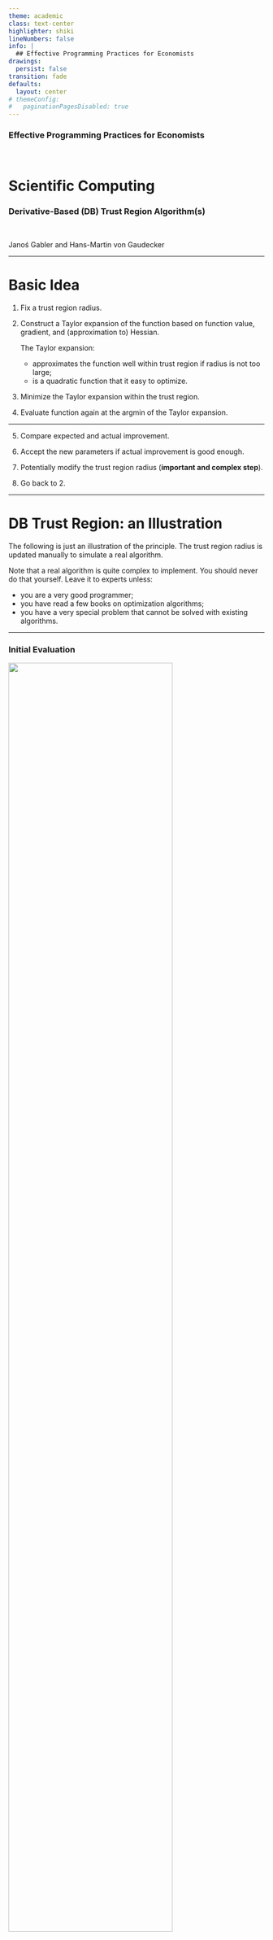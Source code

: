 ```yaml
---
theme: academic
class: text-center
highlighter: shiki
lineNumbers: false
info: |
  ## Effective Programming Practices for Economists
drawings:
  persist: false
transition: fade
defaults:
  layout: center
# themeConfig:
#   paginationPagesDisabled: true
---
```


### Effective Programming Practices for Economists

<br>

# Scientific Computing

### Derivative-Based (DB) Trust Region Algorithm(s)

<br/>


Janoś Gabler and Hans-Martin von Gaudecker

---

# Basic Idea

1. Fix a trust region radius.

2. Construct a Taylor expansion of the function based on function value, gradient, and (approximation to) Hessian.

    The Taylor expansion:
    - approximates the function well within trust region if radius is not too large;
    - is a quadratic function that it easy to optimize.

3. Minimize the Taylor expansion within the trust region.

4. Evaluate function again at the argmin of the Taylor expansion.

---

5. Compare expected and actual improvement.

6. Accept the new parameters if actual improvement is good enough.

7. Potentially modify the trust region radius (**important and complex step**).

8. Go back to 2.

---

# DB Trust Region: an Illustration

The following is just an illustration of the principle. The trust region radius is updated manually to simulate a real algorithm.

Note that a real algorithm is quite complex to implement. You should never do that yourself. Leave it to experts unless:
- you are a very good programmer;
- you have read a few books on optimization algorithms;
- you have a very special problem that cannot be solved with existing algorithms.

---

### Initial Evaluation

<img src="iteration_0.png" class="rounded" style="width: 80%; height: 80%; margin: auto"/>

---

### Iteration 1

<img src="iteration_1.png" class="rounded" style="width: 80%; height: 80%; margin: auto"/>


---

### Iteration 2

<img src="iteration_2.png" class="rounded" style="width: 80%; height: 80%; margin: auto"/>


---

### Iteration 3

<img src="iteration_3.png" class="rounded" style="width: 80%; height: 80%; margin: auto"/>


---

### Iteration 4

<img src="iteration_4.png" class="rounded" style="width: 80%; height: 80%; margin: auto"/>


---

### Iteration 5

<img src="iteration_5.png" class="rounded" style="width: 80%; height: 80%; margin: auto"/>


---

# Some Remarks

- Most of the time, the approximation was not very good but sent us in the right direction.
- After a successful iteration, the trust region radius is increased.
- At some point it becomes too large and needs to be decreased.
- From now on the algorithm would converge soon because of a zero gradient.
- Even when it converges, the trust region radius does not shrink to zero.


---

### A real algorithm: Trust-NCG

<img src="illustration_db_trust_region_real_algo.png" class="rounded" style="width: 80%; height: 80%; margin: auto"/>
